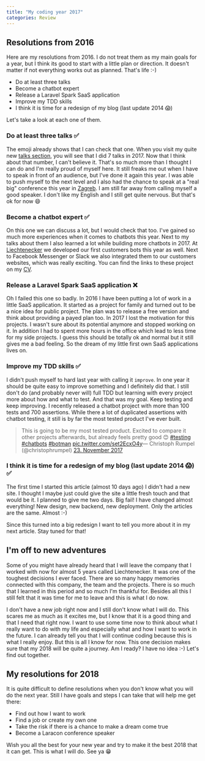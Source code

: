 ```yaml
---
title: "My coding year 2017"
categories: Review
---
```


## Resolutions from 2016

Here are my resolutions from 2016. I do not treat them as my main goals for a year, but I think its good to start with a little plan or direction. It doesn't matter if not everything works out as planned. That's life :-)

* Do at least three talks
* Become a chatbot expert
* Release a Laravel Spark SaaS application
* Improve my TDD skills
* I think it is time for a redesign of my blog (last update 2014 😱) 

Let's take a look at each one of them.

### Do at least three talks ✅

The emoji already shows that I can check that one. When you visit my quite new [talks section](http://christoph-rumpel.com/speaking), you will see that I did 7 talks in 2017. Now that I think about that number, I can't believe it. That's so much more than I thought I can do and I'm really proud of myself here. It still freaks me out when I have to speak in front of an audience, but I've done it again this year. I was able to push myself to the next level and I also had the chance to speak at a "real big" conference this year in [Zagreb](https://2017.webcampzg.org/). I am still far away from calling myself a good speaker. I don't like my English and I still get quite nervous. But that's ok for now 😄

### Become a chatbot expert ✅

On this one we can discuss a lot, but I would check that too. I've gained so much more experiences when it comes to chatbots this year. Next to my talks about them I also learned a lot while building more chatbots in 2017. At [Liechtenecker](https://liechtenecker.at) we developed our first customers bots this year as well. Next to Facebook Messenger or Slack we also integrated them to our customers websites, which was really exciting. You can find the links to these project on my [CV](https://github.com/christophrumpel/cv).

### Release a Laravel Spark SaaS application ❌

Oh I failed this one so badly. In 2016 I have been putting a lot of work in a little SaaS application. It started as a project for family and turned out to be a nice idea for public project. The plan was to release a free version and think about providing a payed plan too. In 2017 I lost the motivation for this projects. I wasn't sure about its potential anymore and stopped working on it. In addition I had to spent more hours in the office which lead to less time for my side projects. I guess this should be totally ok and normal but it still gives me a bad feeling. So the dream of my little first own SaaS applications lives on.

### Improve my TDD skills ✅

I didn't push myself to hard last year with calling it `improve`. In one year it should be quite easy to improve something and I definitely did that. I still don't do (and probably never will) full TDD but learning with every project more about how and what to test. And that was my goal. Keep testing and keep improving. I recently released a chatbot project with more than 100 tests and 700 assertions. While there a lot of duplicated assertions with chatbot testing, it still is by far the most tested product I've ever built.

<div class="mt-8 mb-8">
<blockquote class="twitter-tweet" data-lang="de"><p lang="en" dir="ltr">This is going to be my most tested product. Excited to compare it other projects afterwards, but already feels pretty good 😊 <a href="https://twitter.com/hashtag/testing?src=hash&amp;ref_src=twsrc%5Etfw">#testing</a> <a href="https://twitter.com/hashtag/chatbots?src=hash&amp;ref_src=twsrc%5Etfw">#chatbots</a> <a href="https://twitter.com/hashtag/botman?src=hash&amp;ref_src=twsrc%5Etfw">#botman</a> <a href="https://t.co/set2EcxO4y">pic.twitter.com/set2EcxO4y</a>&mdash; Christoph Rumpel (@christophrumpel) <a href="https://twitter.com/christophrumpel/status/933689334594719745?ref_src=twsrc%5Etfw">23. November 2017</a></blockquote>
</div>
<script async src="https://platform.twitter.com/widgets.js" charset="utf-8"></script>

### I think it is time for a redesign of my blog (last update 2014 😱) ✅

The first time I started this article (almost 10 days ago) I didn't had a new site. I thought I maybe just could give the site a little fresh touch and that would be it. I planned to give me two days. Big fail! I have changed almost everything! New design, new backend, new deployment. Only the articles are the same. Almost :-)


Since this turned into a big redesign I want to tell you more about it in my next article. Stay tuned for that!

## I'm off to new adventures

Some of you might have already heard that I will leave the company that I worked with now for almost 5 years called Liechtenecker. It was one of the toughest decisions I ever faced. There are so many happy memories connected with this company, the team and the projects. There is so much that I learned in this period and so much I'm thankful for. Besides all this I still felt that it was time for me to leave and this is what I do now.

I don't have a new job right now and I still don't know what I will do. This scares me as much as it excites me, but I know that it is a good thing and that I need that right now. I want to use some time now to think about what I really want to do with my life and especially what and how I want to work in the future. I can already tell you that I will continue coding because this is what I really enjoy. But this is all I know for now. This one decision makes sure that my 2018 will be quite a journey. Am I ready? I have no idea :-) Let's find out together.

## My resolutions for 2018

It is quite difficult to define resolutions when you don't know what you will do the next year.
Still I have goals and steps I can take that will help me get there:

* Find out how I want to work
* Find a job or create my own one
* Take the risk if there is a chance to make a dream come true
* Become a Laracon conference speaker

Wish you all the best for your new year and try to make it the best 2018 that it can get. This is what I will do. See ya 😁

